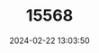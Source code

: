 ---
title: "15568"
category: "Oryx dammah"
draft: false
date: 2024-02-22 13:03:50
languages:
  Arabic: ["Begar al Ouach", "Wach"]
  Spanish; Castilian: ["Orix de Cimitarra"]
  French: ["Oryx Algazelle", "Oryx de Libye"]
  German: ["Säbelantilope"]
  English: ["Scimitar-horned Oryx"]
---
